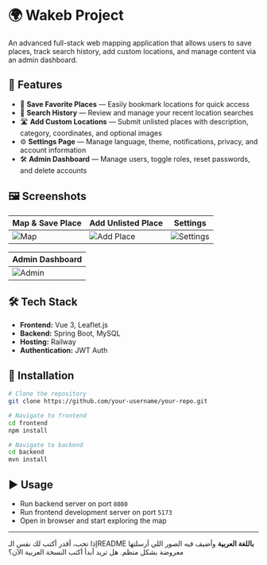 # 🌍 Wakeb Project

An advanced full-stack web mapping application that allows users to save places, track search history, add custom locations, and manage content via an admin dashboard.

## 📌 Features

* 📍 **Save Favorite Places** — Easily bookmark locations for quick access
* 📜 **Search History** — Review and manage your recent location searches
* 🛣 **Add Custom Locations** — Submit unlisted places with description, category, coordinates, and optional images
* ⚙ **Settings Page** — Manage language, theme, notifications, privacy, and account information
* 🛠 **Admin Dashboard** — Manage users, toggle roles, reset passwords, and delete accounts

## 🖼 Screenshots

| Map & Save Place         | Add Unlisted Place                   | Settings                           |
| ------------------------ | ------------------------------------ | ---------------------------------- |
| ![Map](./images/map.png) | ![Add Place](./images/add_place.png) | ![Settings](./images/settings.png) |

| Admin Dashboard              |
| ---------------------------- |
| ![Admin](./images/admin.png) |

## 🛠 Tech Stack

* **Frontend:** Vue 3, Leaflet.js
* **Backend:** Spring Boot, MySQL
* **Hosting:** Railway
* **Authentication:** JWT Auth

## 🚀 Installation

```bash
# Clone the repository
git clone https://github.com/your-username/your-repo.git

# Navigate to frontend
cd frontend
npm install

# Navigate to backend
cd backend
mvn install
```

## ▶ Usage

* Run backend server on port `8080`
* Run frontend development server on port `5173`
* Open in browser and start exploring the map

---

إذا تحب، أقدر أكتب لك نفس الـREADME **باللغة العربية** وأضيف فيه الصور اللي أرسلتها معروضة بشكل منظم.
هل تريد أبدأ أكتب النسخة العربية الآن؟
